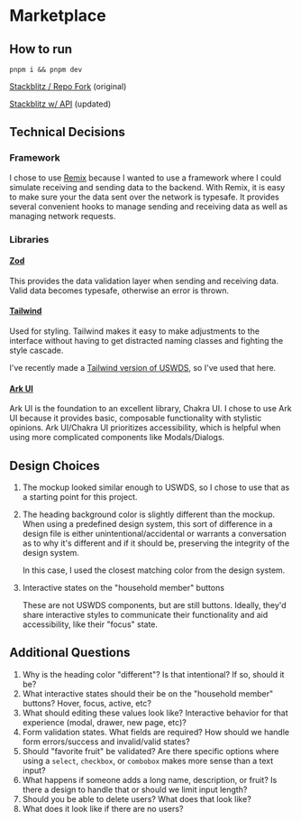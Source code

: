 # Marketplace

## How to run

`pnpm i && pnpm dev`

[Stackblitz / Repo Fork](https://stackblitz.com/github/IHIutch/marketplace) (original)

[Stackblitz w/ API](https://stackblitz.com/edit/github-nujzdp) (updated)

## Technical Decisions

### Framework
I chose to use [Remix](https://remix.run/) because I wanted to use a framework where I could simulate receiving and sending data to the backend. With Remix, it is easy to make sure your the data sent over the network is typesafe. It provides several convenient hooks to manage sending and receiving data as well as managing network requests.

### Libraries

#### [Zod](https://zodjs.netlify.app/) 

This provides the data validation layer when sending and receiving data. Valid data becomes typesafe, otherwise an error is thrown.

#### [Tailwind](https://tailwindcss.com/)

Used for styling. Tailwind makes it easy to make adjustments to the interface without having to get distracted naming classes and fighting the style cascade.

I've recently made a [Tailwind version of USWDS](https://uswds-tailwind.com/), so I've used that here.

#### [Ark UI](https://ark-ui.com/react/docs/components/dialog)

Ark UI is the foundation to an excellent library, Chakra UI. I chose to use Ark UI because it provides basic, composable functionality with stylistic opinions. Ark UI/Chakra UI prioritizes accessibility, which is helpful when using more complicated components like Modals/Dialogs.

## Design Choices

1. The mockup looked similar enough to USWDS, so I chose to use that as a starting point for this project.
   
2. The heading background color is slightly different than the mockup. When using a predefined design system, this sort of difference in a design file is either unintentional/accidental or warrants a conversation as to why it's different and if it should be, preserving the integrity of the design system.

    In this case, I used the closest matching color from the design system.

3. Interactive states on the "household member" buttons 
    
    These are not USWDS components, but are still buttons. Ideally, they'd share interactive styles to communicate their functionality and aid accessibility, like their "focus" state.

## Additional Questions

1. Why is the heading color "different"? Is that intentional? If so, should it be?
2. What interactive states should their be on the "household member" buttons? Hover, focus, active, etc?
3. What should editing these values look like? Interactive behavior for that experience (modal, drawer, new page, etc)?
4. Form validation states. What fields are required? How should we handle form errors/success and invalid/valid states?
5. Should "favorite fruit" be validated? Are there specific options where using a `select`, `checkbox`, or `combobox` makes more sense than a text input?
6. What happens if someone adds a long name, description, or fruit? Is there a design to handle that or should we limit input length?
7. Should you be able to delete users? What does that look like?
8. What does it look like if there are no users?